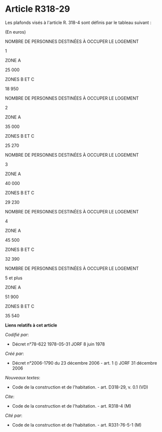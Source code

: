 # Article R318-29

Les plafonds visés à l'article R. 318-4 sont définis par le tableau suivant :

(En euros)

NOMBRE DE PERSONNES DESTINÉES À OCCUPER LE LOGEMENT

1

ZONE A

25 000

ZONES B ET C

18 950 

NOMBRE DE PERSONNES DESTINÉES À OCCUPER LE LOGEMENT

2

ZONE A

35 000

ZONES B ET C

25 270 

NOMBRE DE PERSONNES DESTINÉES À OCCUPER LE LOGEMENT

3

ZONE A

40 000

ZONES B ET C

29 230 

NOMBRE DE PERSONNES DESTINÉES À OCCUPER LE LOGEMENT

4

ZONE A

45 500

ZONES B ET C

32 390 

NOMBRE DE PERSONNES DESTINÉES À OCCUPER LE LOGEMENT

5 et plus

ZONE A

51 900

ZONES B ET C

35 540

**Liens relatifs à cet article**

_Codifié par_:

  - Décret n°78-622 1978-05-31 JORF 8 juin 1978

_Créé par_:

  - Décret n°2006-1790 du 23 décembre 2006 - art. 1 () JORF 31 décembre 2006

_Nouveaux textes_:

  - Code de la construction et de l'habitation. - art. D318-29, v. 0.1 (VD)

_Cite_:

  - Code de la construction et de l'habitation. - art. R318-4 (M)

_Cité par_:

  - Code de la construction et de l'habitation. - art. R331-76-5-1 (M)
